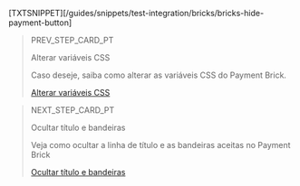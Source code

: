 [TXTSNIPPET][/guides/snippets/test-integration/bricks/bricks-hide-payment-button]

> PREV_STEP_CARD_PT
>
> Alterar variáveis CSS 
>
> Caso deseje, saiba como alterar as variáveis CSS do Payment Brick.
>
> [Alterar variáveis CSS](/developers/pt/docs/checkout-bricks/payment-brick/additional-customization/modify-css-variables)

> NEXT_STEP_CARD_PT
>
> Ocultar título e bandeiras
>
> Veja como ocultar a linha de título e as bandeiras aceitas no Payment Brick
>
> [Ocultar título e bandeiras](/developers/pt/docs/checkout-bricks/payment-brick/additional-customization/hide-title-and-flags)